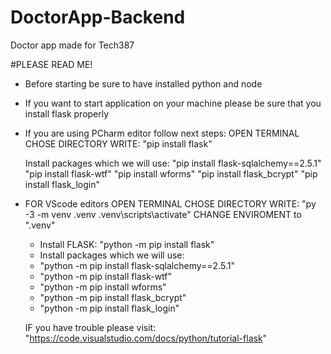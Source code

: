 # DoctorApp-Backend
Doctor app made for Tech387

#PLEASE READ ME!
- Before starting be sure to have installed python and node
- If you want to start application on your machine please be sure that you install flask properly
- If you are using PCharm editor follow next steps:
     OPEN TERMINAL
     CHOSE DIRECTORY
     WRITE: "pip install flask"
     
     Install packages which we will use:
     "pip install flask-sqlalchemy==2.5.1"
     "pip install flask-wtf"
     "pip install wforms"
     "pip install flask_bcrypt"
     "pip install flask_login"
     
- FOR VScode editors
     OPEN TERMINAL
     CHOSE DIRECTORY
     WRITE: "py -3 -m venv .venv .venv\scripts\activate"
     CHANGE ENVIROMENT to ".venv"
     
     - Install FLASK: "python -m pip install flask"
     - Install packages which we will use:
     - "python -m pip install flask-sqlalchemy==2.5.1"
     - "python -m pip install flask-wtf"
     - "python -m pip install wforms"
     - "python -m pip install flask_bcrypt"
     - "python -m pip install flask_login"
     
     IF you have trouble please visit: "https://code.visualstudio.com/docs/python/tutorial-flask"
     
     
     
